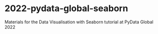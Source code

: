 # 2022-pydata-global-seaborn
Materials for the Data Visualisation with Seaborn tutorial at PyData Global 2022 
